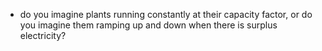 - do you imagine plants running constantly at their capacity factor, or do you imagine them ramping up and down when there is surplus electricity?